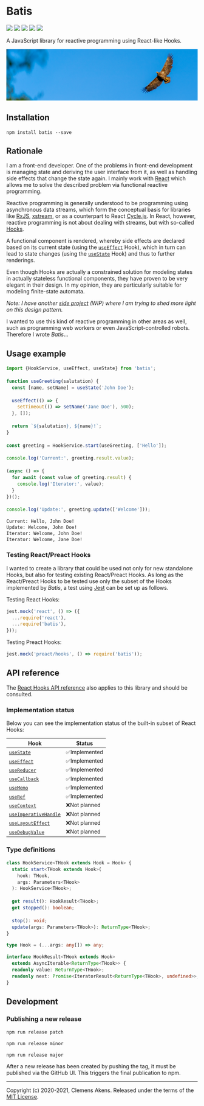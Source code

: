 # Batis

[![][ci-badge]][ci-link] [![][version-badge]][version-link]
[![][license-badge]][license-link] [![][types-badge]][types-link]
[![][size-badge]][size-link]

[ci-badge]: https://github.com/clebert/batis/workflows/CI/badge.svg
[ci-link]: https://github.com/clebert/batis
[version-badge]: https://badgen.net/npm/v/batis
[version-link]: https://www.npmjs.com/package/batis
[license-badge]: https://badgen.net/npm/license/batis
[license-link]: https://github.com/clebert/batis/blob/master/LICENSE
[types-badge]: https://badgen.net/npm/types/batis
[types-link]: https://github.com/clebert/batis
[size-badge]: https://badgen.net/bundlephobia/minzip/batis
[size-link]: https://bundlephobia.com/result?p=batis

A JavaScript library for reactive programming using React-like Hooks.

<img src="./eagle.jpg"/>

## Installation

```
npm install batis --save
```

## Rationale

I am a front-end developer. One of the problems in front-end development is
managing state and deriving the user interface from it, as well as handling side
effects that change the state again. I mainly work with
[React](https://reactjs.org) which allows me to solve the described problem via
functional reactive programming.

Reactive programming is generally understood to be programming using
asynchronous data streams, which form the conceptual basis for libraries like
[RxJS](https://github.com/ReactiveX/rxjs),
[xstream](https://github.com/staltz/xstream), or as a counterpart to React
[Cycle.js](https://cycle.js.org). In React, however, reactive programming is not
about dealing with streams, but with so-called
[Hooks](https://reactjs.org/docs/hooks-intro.html#motivation).

A functional component is rendered, whereby side effects are declared based on
its current state (using the
[`useEffect`](https://reactjs.org/docs/hooks-overview.html#effect-hook) Hook),
which in turn can lead to state changes (using the
[`useState`](https://reactjs.org/docs/hooks-overview.html#state-hook) Hook) and
thus to further renderings.

Even though Hooks are actually a constrained solution for modeling states in
actually stateless functional components, they have proven to be very elegant in
their design. In my opinion, they are particularly suitable for modeling
finite-state automata.

_Note: I have another [side project](https://github.com/clebert/loxia) (WIP)
where I am trying to shed more light on this design pattern._

I wanted to use this kind of reactive programming in other areas as well, such
as programming web workers or even JavaScript-controlled robots. Therefore I
wrote _Batis_...

## Usage example

```js
import {HookService, useEffect, useState} from 'batis';

function useGreeting(salutation) {
  const [name, setName] = useState('John Doe');

  useEffect(() => {
    setTimeout(() => setName('Jane Doe'), 500);
  }, []);

  return `${salutation}, ${name}!`;
}

const greeting = HookService.start(useGreeting, ['Hello']);

console.log('Current:', greeting.result.value);

(async () => {
  for await (const value of greeting.result) {
    console.log('Iterator:', value);
  }
})();

console.log('Update:', greeting.update(['Welcome']));
```

```
Current: Hello, John Doe!
Update: Welcome, John Doe!
Iterator: Welcome, John Doe!
Iterator: Welcome, Jane Doe!
```

### Testing React/Preact Hooks

I wanted to create a library that could be used not only for new standalone
Hooks, but also for testing existing React/Preact Hooks. As long as the
React/Preact Hooks to be tested use only the subset of the Hooks implemented by
_Batis_, a test using [Jest](https://jestjs.io) can be set up as follows.

Testing React Hooks:

```js
jest.mock('react', () => ({
  ...require('react'),
  ...require('batis'),
}));
```

Testing Preact Hooks:

```js
jest.mock('preact/hooks', () => require('batis'));
```

## API reference

The [React Hooks API reference](https://reactjs.org/docs/hooks-reference.html)
also applies to this library and should be consulted.

### Implementation status

Below you can see the implementation status of the built-in subset of React
Hooks:

| Hook                                         | Status        |
| -------------------------------------------- | ------------- |
| [`useState`][usestate]                       | ✅Implemented |
| [`useEffect`][useeffect]                     | ✅Implemented |
| [`useReducer`][usereducer]                   | ✅Implemented |
| [`useCallback`][usecallback]                 | ✅Implemented |
| [`useMemo`][usememo]                         | ✅Implemented |
| [`useRef`][useref]                           | ✅Implemented |
| [`useContext`][usecontext]                   | ❌Not planned |
| [`useImperativeHandle`][useimperativehandle] | ❌Not planned |
| [`useLayoutEffect`][uselayouteffect]         | ❌Not planned |
| [`useDebugValue`][usedebugvalue]             | ❌Not planned |

[usestate]: https://reactjs.org/docs/hooks-reference.html#usestate
[useeffect]: https://reactjs.org/docs/hooks-reference.html#useeffect
[usecontext]: https://reactjs.org/docs/hooks-reference.html#usecontext
[usereducer]: https://reactjs.org/docs/hooks-reference.html#usereducer
[usecallback]: https://reactjs.org/docs/hooks-reference.html#usecallback
[usememo]: https://reactjs.org/docs/hooks-reference.html#usememo
[useref]: https://reactjs.org/docs/hooks-reference.html#useref
[useimperativehandle]:
  https://reactjs.org/docs/hooks-reference.html#useimperativehandle
[uselayouteffect]: https://reactjs.org/docs/hooks-reference.html#uselayouteffect
[usedebugvalue]: https://reactjs.org/docs/hooks-reference.html#usedebugvalue

### Type definitions

```ts
class HookService<THook extends Hook = Hook> {
  static start<THook extends Hook>(
    hook: THook,
    args: Parameters<THook>
  ): HookService<THook>;

  get result(): HookResult<THook>;
  get stopped(): boolean;

  stop(): void;
  update(args: Parameters<THook>): ReturnType<THook>;
}
```

```ts
type Hook = (...args: any[]) => any;
```

```ts
interface HookResult<THook extends Hook>
  extends AsyncIterable<ReturnType<THook>> {
  readonly value: ReturnType<THook>;
  readonly next: Promise<IteratorResult<ReturnType<THook>, undefined>>;
}
```

## Development

### Publishing a new release

```
npm run release patch
```

```
npm run release minor
```

```
npm run release major
```

After a new release has been created by pushing the tag, it must be published
via the GitHub UI. This triggers the final publication to npm.

---

Copyright (c) 2020-2021, Clemens Akens. Released under the terms of the
[MIT License](https://github.com/clebert/batis/blob/master/LICENSE).
